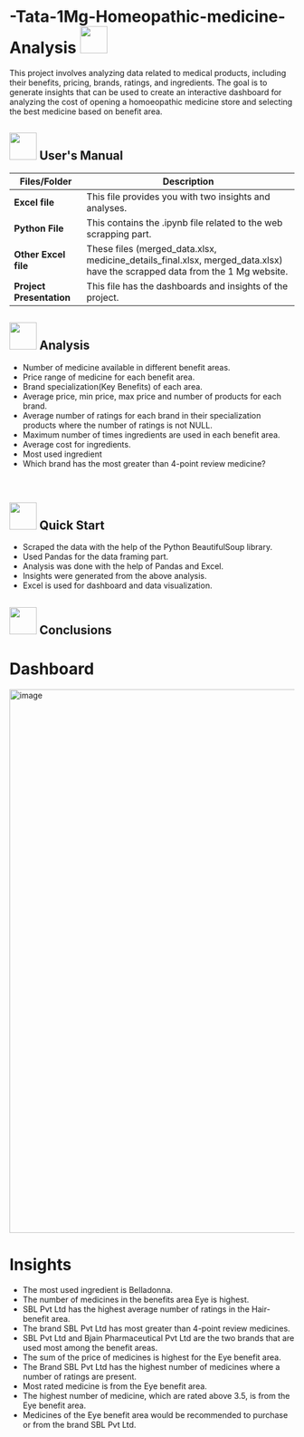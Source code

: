 # -Tata-1Mg-Homeopathic-medicine-Analysis <img src=https://notion-emojis.s3-us-west-2.amazonaws.com/prod/svg-twitter/1f48a.svg width="48" height="48">

This project involves analyzing data related to medical products, including their benefits, pricing, brands, ratings, and ingredients. The goal is to generate insights that can be used to create an interactive dashboard for analyzing the cost of opening a homoeopathic medicine store and selecting the best medicine based on benefit area. 


##  <img src="https://user-images.githubusercontent.com/106439762/181935629-b3c47bd3-77fb-4431-a11c-ff8ba0942b63.gif" width="48" height="48"> **User's Manual**

| Files/Folder| Description |
| ------------- | ------------- |
| **Excel file** | This file provides you with two insights and analyses.  |
| **Python File** | This contains the .ipynb file related to the web scrapping part.  |
| **Other Excel file** | These files (merged_data.xlsx, medicine_details_final.xlsx, merged_data.xlsx) have the scrapped data from the 1 Mg website. |
| **Project Presentation** | This file has the dashboards and insights of the project. |

##  <img src="https://user-images.githubusercontent.com/106439762/178428775-03d67679-9aa4-4b08-91e9-6eb6ed8faf66.gif"  width="48" height="48"> Analysis

- Number of medicine available in different benefit areas.
- Price range of medicine for each benefit area.
- Brand specialization(Key Benefits) of each area.
- Average price, min price, max price and number of products for each brand.
- Average number of ratings for each brand in their specialization products where  the number of ratings is not NULL.
- Maximum number of times ingredients are used in each benefit area.
- Average cost for ingredients.
- Most used ingredient
- Which brand has the most greater than 4-point review medicine?

<br>

## <img src="https://user-images.githubusercontent.com/106439762/181937125-2a4b22a3-f8a9-4226-bbd3-df972f9dbbc4.gif" width="48" height="48" > Quick Start

- Scraped the data with the help of the Python BeautifulSoup library.
- Used Pandas for the data framing part.
- Analysis was done with the help of Pandas and Excel.
- Insights were generated from the above analysis.
- Excel is used for dashboard and data visualization.

## <img src="https://user-images.githubusercontent.com/108053296/185796560-b5035cfb-d8e4-4b61-b6fe-e0e75487bd94.gif" width="48" height="48" > Conclusions

# Dashboard

<img width="960" alt="image" src="https://github.com/AmitKotnala/Tata-1Mg-Homeopathic-medicine-Analysis/assets/118646525/39eb5d75-5bf2-4008-8815-f21879b7c4c9">

# Insights

- The most used ingredient is Belladonna.
- The number of medicines in the benefits area Eye is highest.
- SBL Pvt Ltd has the highest average number of ratings in the Hair-benefit area.
- The brand SBL Pvt Ltd has most greater than 4-point review medicines.
- SBL Pvt Ltd and Bjain Pharmaceutical Pvt Ltd are the two brands that are used most among the benefit areas.
- The sum of the price of medicines is highest for the Eye benefit area.
- The Brand SBL Pvt Ltd has the highest number of medicines where a number of ratings are present.
- Most rated medicine is from the Eye benefit area.
- The highest number of medicine, which are rated above 3.5, is from the Eye benefit area.
- Medicines of the Eye benefit area would be recommended to purchase or from the brand SBL Pvt Ltd. 

